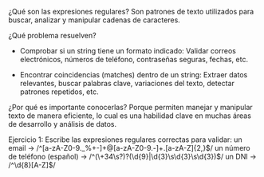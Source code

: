 ¿Qué son las expresiones regulares?
Son patrones de texto utilizados para buscar, analizar y manipular cadenas de caracteres.

¿Qué problema resuelven?
   - Comprobar si un string tiene un formato indicado:
      Validar correos electrónicos, números de teléfono, contraseñas seguras, fechas, etc.

   - Encontrar coincidencias (matches) dentro de un string:
      Extraer datos relevantes, buscar palabras clave, variaciones del texto, detectar patrones repetidos, etc.

¿Por qué es importante conocerlas?
Porque permiten manejar y manipular texto de manera eficiente, lo cual es una habilidad clave en muchas áreas de desarrollo y análisis de datos.

Ejercicio 1:
Escribe las expresiones regulares correctas para validar:
un email → /^[a-zA-Z0-9._%+-]+@[a-zA-Z0-9.-]+\.[a-zA-Z]{2,}$/
un número de teléfono (español) → /^(\+34\s?)?(\d{9}|\d{3}\s\d{3}\s\d{3})$/
un DNI → /^\d{8}[A-Z]$/
